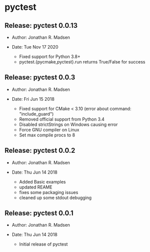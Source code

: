 # pyctest

Release: pyctest 0.0.13
----------------------

- Author: Jonathan R. Madsen
- Date: Tue Nov 17 2020

  - Fixed support for Python 3.8+
  - pyctest.{pycmake,pyctest}.run returns True/False for success

Release: pyctest 0.0.3
----------------------

- Author: Jonathan R. Madsen
- Date: Fri Jun 15 2018

  - Fixed support for CMake < 3.10 (error about command: "include_guard")
  - Removed official support from Python 3.4
  - Disabled strictStrings on Windows causing error
  - Force GNU compiler on Linux
  - Set max compile procs to 8

Release: pyctest 0.0.2
----------------------

- Author: Jonathan R. Madsen
- Date: Thu Jun 14 2018

  - Added Basic examples
  - updated REAME
  - fixes some packaging issues
  - cleaned up some stdout debugging

Release: pyctest 0.0.1
----------------------

- Author: Jonathan R. Madsen
- Date: Thu Jun 14 2018

  - Initial release of pyctest
